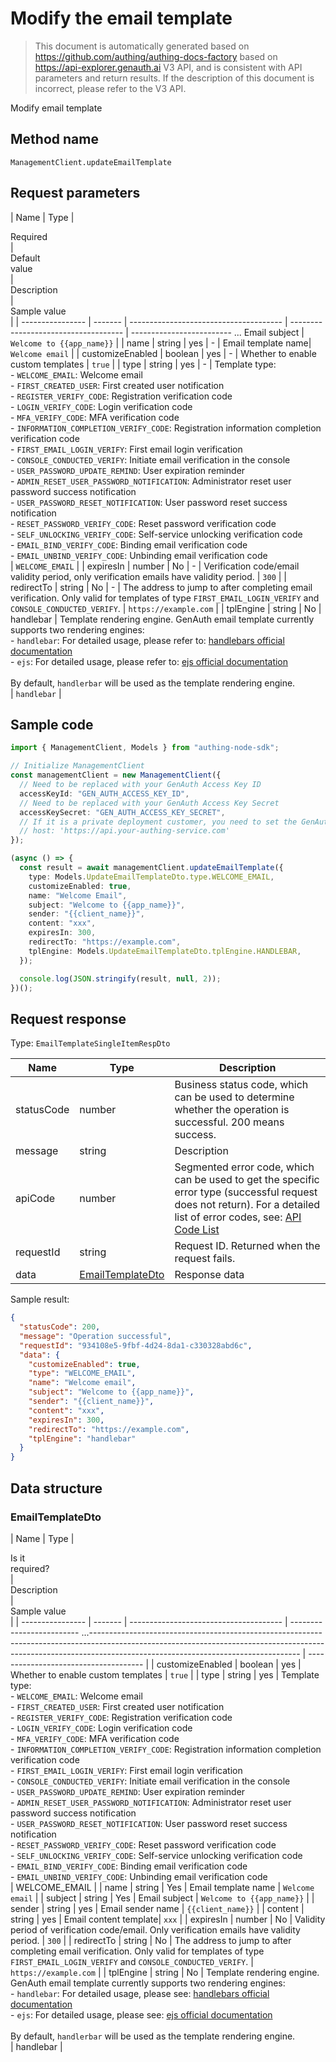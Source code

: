 # Modify the email template

<!--
Warning ⚠️:
Do not modify this document directly,
https://github.com/Authing/authing-docs-factory
Use this project to generate
-->

<LastUpdated />

> This document is automatically generated based on https://github.com/authing/authing-docs-factory based on https://api-explorer.genauth.ai V3 API, and is consistent with API parameters and return results. If the description of this document is incorrect, please refer to the V3 API.

Modify email template

## Method name

`ManagementClient.updateEmailTemplate`

## Request parameters

| Name | Type | <div style="width:80px">Required</div> | <div style="width:60px">Default value</div> | <div style="width:300px">Description</div> | <div style="width:200px">Sample value</div> |
| ---------------- | ------- | -------------------------------------- | ------------------------------------ | ------------------------- ... Email subject | `Welcome to {{app_name}}` |
| name | string | yes | - | Email template name| `Welcome email` |
| customizeEnabled | boolean | yes | - | Whether to enable custom templates | `true` |
| type | string | yes | - | Template type:<br>- `WELCOME_EMAIL`: Welcome email<br>- `FIRST_CREATED_USER`: First created user notification<br>- `REGISTER_VERIFY_CODE`: Registration verification code<br>- `LOGIN_VERIFY_CODE`: Login verification code<br>- `MFA_VERIFY_CODE`: MFA verification code<br>- `INFORMATION_COMPLETION_VERIFY_CODE`: Registration information completion verification code<br>- `FIRST_EMAIL_LOGIN_VERIFY`: First email login verification<br>- `CONSOLE_CONDUCTED_VERIFY`: Initiate email verification in the console<br>- `USER_PASSWORD_UPDATE_REMIND`: User expiration reminder<br>- `ADMIN_RESET_USER_PASSWORD_NOTIFICATION`: Administrator reset user password success notification<br>- `USER_PASSWORD_RESET_NOTIFICATION`: User password reset success notification<br>- `RESET_PASSWORD_VERIFY_CODE`: Reset password verification code<br>- `SELF_UNLOCKING_VERIFY_CODE`: Self-service unlocking verification code<br>- `EMAIL_BIND_VERIFY_CODE`: Binding email verification code<br>- `EMAIL_UNBIND_VERIFY_CODE`: Unbinding email verification code<br> | `WELCOME_EMAIL` |
| expiresIn | number | No | - | Verification code/email validity period, only verification emails have validity period. | `300` |
| redirectTo | string | No | - | The address to jump to after completing email verification. Only valid for templates of type `FIRST_EMAIL_LOGIN_VERIFY` and `CONSOLE_CONDUCTED_VERIFY`. | `https://example.com` |
| tplEngine | string | No | handlebar | Template rendering engine. GenAuth email template currently supports two rendering engines:<br>- `handlebar`: For detailed usage, please refer to: [handlebars official documentation](https://handlebarsjs.com/)<br>- `ejs`: For detailed usage, please refer to: [ejs official documentation](https://ejs.co/)<br><br>By default, `handlerbar` will be used as the template rendering engine. <br> | `handlebar` |

## Sample code

```ts
import { ManagementClient, Models } from "authing-node-sdk";

// Initialize ManagementClient
const managementClient = new ManagementClient({
  // Need to be replaced with your GenAuth Access Key ID
  accessKeyId: "GEN_AUTH_ACCESS_KEY_ID",
  // Need to be replaced with your GenAuth Access Key Secret
  accessKeySecret: "GEN_AUTH_ACCESS_KEY_SECRET",
  // If it is a private deployment customer, you need to set the GenAuth service domain name
  // host: 'https://api.your-authing-service.com'
});

(async () => {
  const result = await managementClient.updateEmailTemplate({
    type: Models.UpdateEmailTemplateDto.type.WELCOME_EMAIL,
    customizeEnabled: true,
    name: "Welcome Email",
    subject: "Welcome to {{app_name}}",
    sender: "{{client_name}}",
    content: "xxx",
    expiresIn: 300,
    redirectTo: "https://example.com",
    tplEngine: Models.UpdateEmailTemplateDto.tplEngine.HANDLEBAR,
  });

  console.log(JSON.stringify(result, null, 2));
})();
```

## Request response

Type: `EmailTemplateSingleItemRespDto`

| Name       | Type                                             | Description                                                                                                                                                                                                                                                                                                                                  |
| ---------- | ------------------------------------------------ | -------------------------------------------------------------------------------------------------------------------------------------------------------------------------------------------------------------------------------------------------------------------------------------------------------------------------------------------- |
| statusCode | number                                           | Business status code, which can be used to determine whether the operation is successful. 200 means success.                                                                                                                                                                                                                                 |
| message    | string                                           | Description                                                                                                                                                                                                                                                                                                                                  |
| apiCode    | number                                           | Segmented error code, which can be used to get the specific error type (successful request does not return). For a detailed list of error codes, see: [API Code List](https://api-explorer.genauth.ai/?tag=group/%E5%BC%80%E5%8F%91%E5%87%86%E5%A4%87#tag/%E5%BC%80%E5%8F%91%E5%87%86%E5%A4%87/%E9%94%99%E8%AF%AF%E5%A4%84%E7%90%86/apiCode) |
| requestId  | string                                           | Request ID. Returned when the request fails.                                                                                                                                                                                                                                                                                                 |
| data       | <a href="#EmailTemplateDto">EmailTemplateDto</a> | Response data                                                                                                                                                                                                                                                                                                                                |

Sample result:

```json
{
  "statusCode": 200,
  "message": "Operation successful",
  "requestId": "934108e5-9fbf-4d24-8da1-c330328abd6c",
  "data": {
    "customizeEnabled": true,
    "type": "WELCOME_EMAIL",
    "name": "Welcome email",
    "subject": "Welcome to {{app_name}}",
    "sender": "{{client_name}}",
    "content": "xxx",
    "expiresIn": 300,
    "redirectTo": "https://example.com",
    "tplEngine": "handlebar"
  }
}
```

## Data structure

### <a id="EmailTemplateDto"></a> EmailTemplateDto

| Name | Type | <div style="width:80px">Is it required?</div> | <div style="width:300px">Description</div> | <div style="width:200px">Sample value</div> |
| ---------------- | ------- | -------------------------------------- | ------------------------- ...---------------------------------------------------------------------------------------------------------------------------------------------------------------------------------------------------------------- | ------------------------------------- |
| customizeEnabled | boolean | yes | Whether to enable custom templates | `true` |
| type | string | yes | Template type:<br>- `WELCOME_EMAIL`: Welcome email<br>- `FIRST_CREATED_USER`: First created user notification<br>- `REGISTER_VERIFY_CODE`: Registration verification code<br>- `LOGIN_VERIFY_CODE`: Login verification code<br>- `MFA_VERIFY_CODE`: MFA verification code<br>- `INFORMATION_COMPLETION_VERIFY_CODE`: Registration information completion verification code<br>- `FIRST_EMAIL_LOGIN_VERIFY`: First email login verification<br>- `CONSOLE_CONDUCTED_VERIFY`: Initiate email verification in the console<br>- `USER_PASSWORD_UPDATE_REMIND`: User expiration reminder<br>- `ADMIN_RESET_USER_PASSWORD_NOTIFICATION`: Administrator reset user password success notification<br>- `USER_PASSWORD_RESET_NOTIFICATION`: User password reset success notification<br>- `RESET_PASSWORD_VERIFY_CODE`: Reset password verification code<br>- `SELF_UNLOCKING_VERIFY_CODE`: Self-service unlocking verification code<br>- `EMAIL_BIND_VERIFY_CODE`: Binding email verification code<br>- `EMAIL_UNBIND_VERIFY_CODE`: Unbinding email verification code<br> | WELCOME_EMAIL |
| name | string | Yes | Email template name | `Welcome email` |
| subject | string | Yes | Email subject | `Welcome to {{app_name}}` |
| sender | string | yes | Email sender name | `{{client_name}}` |
| content | string | yes | Email content template| `xxx` |
| expiresIn | number | No | Validity period of verification code/email. Only verification emails have validity period. | `300` |
| redirectTo | string | No | The address to jump to after completing email verification. Only valid for templates of type `FIRST_EMAIL_LOGIN_VERIFY` and `CONSOLE_CONDUCTED_VERIFY`. | `https://example.com` |
| tplEngine | string | No | Template rendering engine. GenAuth email template currently supports two rendering engines:<br>- `handlebar`: For detailed usage, please see: [handlebars official documentation](https://handlebarsjs.com/)<br>- `ejs`: For detailed usage, please see: [ejs official documentation](https://ejs.co/)<br><br>By default, `handlerbar` will be used as the template rendering engine. <br> | handlebar |
